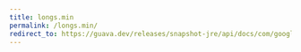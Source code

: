 ```yaml
---
title: longs.min
permalink: /longs.min/
redirect_to: https://guava.dev/releases/snapshot-jre/api/docs/com/google/common/primitives/Longs.html#min-long...-
---
```

